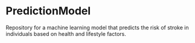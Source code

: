 # PredictionModel
Repository for a machine learning model that predicts the risk of stroke in individuals based on health and lifestyle factors.

